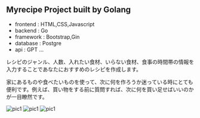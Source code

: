 ## Myrecipe Project built by Golang
- frontend : HTML,CSS,Javascript
- backend : Go
- framework : Bootstrap,Gin
- database : Postgre
- api : GPT ...

レシピのジャンル、人数、入れたい食材、いらない食材、食事の時間帯の情報を入力することであなたにおすすめのレシピを作成します。

家にあるものや食べたいものを使って、次に何を作ろうか迷っている時にとても便利です。例えば、買い物をする前に質問すれば、次に何を買い足せばいいのかが一目瞭然です。

![pic1](frontend/public/images/pic1.png)
![pic1](frontend/public/images/pic2.png)
![pic1](frontend/public/images/pic3.png)